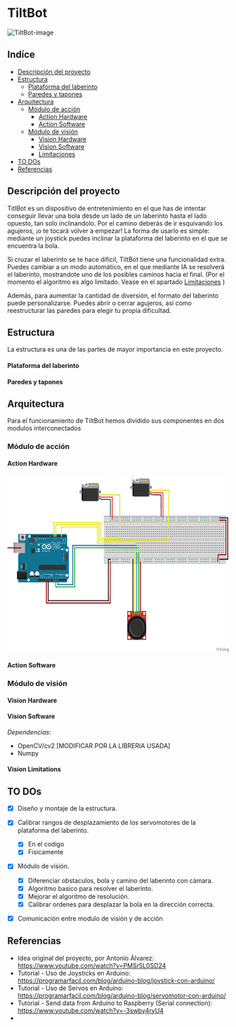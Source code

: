 # TiltBot
![TiltBot-image](Images/TiltBot.jpg)


## Indíce
- [Descripción del proyecto](#Descripción-del-proyecto)
- [Estructura](#Estructura)
  - [Plataforma del laberinto](#Plataforma-del-laberinto)
  - [Paredes y tapones](#Paredes-y-tapones)
- [Arquitectura](#Arquitectura)
  - [Módulo de acción](#Módulo-de-acción)
    - [Action Hardware](#Action-Hardware)
    - [Action Software](#Action-Software)
  - [Módulo de visión](#Módulo-de-visión)
    - [Vision Hardware](#Vision-Hardware)
    - [Vision Software](#Vision-Software)
    - [Limitaciones](#Vision-Limitations)
- [TO DOs](#TO-DOs)
- [Referencias](#Referencias)


## Descripción del proyecto
TitlBot es un dispositivo de entretenimiento en el que has de intentar conseguir 
llevar una bola desde un lado de un laberinto hasta el lado opuesto, tan solo 
inclinandolo. Por el camino deberás de ir esquivando los agujeros, ¡o te tocará
volver a empezar!
La forma de usarlo es simple: mediante un joystick puedes inclinar la plataforma 
del laberinto en el que se encuentra la bola. 

Si cruzar el laberinto se te hace dificil, TiltBot tiene una funcionalidad extra. 
Puedes cambiar a un modo automático, en el que mediante IA 
se resolverá el laberinto, mostrandote uno de los posibles caminos hacia 
el final. (Por el momento el algoritmo es algo limitado. Vease en el apartado [Limitaciones](#Vision-Limitations) )

Además, para aumentar la cantidad de diversión, el formato del laberinto puede
personalizarse. Puedes abrir o cerrar agujeros, así como reestructurar las paredes
para elegir tu propia dificultad.


## Estructura
La estructura es una de las partes de mayor importancia en este proyecto.

#### Plataforma del laberinto

#### Paredes y tapones

####  


## Arquitectura
Para el funcionamiento de TiltBot hemos dividido sus componentes en dos modulos interconectados

### Módulo de acción
#### Action Hardware
<img src="Action Module/Action Module circuit v1.png" alt="Action-module-HW-components" width="600" height="400">


#### Action Software


### Módulo de visión
#### Vision Hardware


#### Vision Software
*Dependencias*:
- OpenCV/cv2 [MODIFICAR POR LA LIBRERIA USADA]
- Numpy

#### Vision Limitations


## TO DOs
- [x] Diseño y montaje de la estructura.
- [x] Calibrar rangos de desplazamiento de los servomotores de la plataforma del laberinto.
  - [x] En el codigo
  - [x] Fisicamente 
- [x] Módulo de visión.
  - [x] Diferenciar obstaculos, bola y camino del laberinto con cámara.
  - [x] Algoritmo basico para resolver el laberinto.
  - [x] Mejorar el algoritmo de resolución.
  - [x] Calibrar ordenes para desplazar la bola en la dirección correcta.
- [x] Comunicación entre modulo de visión y de acción


## Referencias
- Idea original del proyecto, por Antonio Álvarez: https://www.youtube.com/watch?v=PMSr5L0SD24
- Tutorial - Uso de Joysticks en Arduino: https://programarfacil.com/blog/arduino-blog/joystick-con-arduino/
- Tutorial - Uso de Servos en Arduino: https://programarfacil.com/blog/arduino-blog/servomotor-con-arduino/
- Tutorial - Send data from Arduino to Raspberry (Serial connection): https://www.youtube.com/watch?v=-3swby4ryU4
- 


